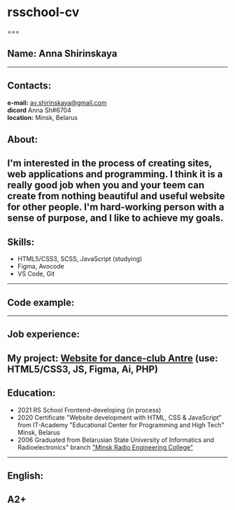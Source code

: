 # rsschool-cv
===
## Name: **Anna Shirinskaya**
---
## Contacts:
**e-mail:** av.shirinskaya@gmail.com  
**dicord** Anna Sh#6704  
**location:** Minsk, Belarus

## About:
I'm interested in the process of creating sites, web applications and programming. I think it is a really good job when you and your teem can create from nothing beautiful and useful website for other people. I'm hard-working person with a sense of purpose, and I like to achieve my goals.
---
## Skills:
* HTML5/CSS3, SCSS, JavaScript (studying)
* Figma, Avocode
* VS Code, Git
---
## Code example:
---
## Job experience:
My project: [Website for dance-club Antre](http://avshirco.electra.hostflyby.net/) (use: HTML5/CSS3, JS, Figma, Ai, PHP)
--- 
## Education:
* 2021 RS School Frontend-developing (in process)
* 2020 Certificate "Website development with HTML, CSS & JavaScript" from IT-Academy "Educational Center for Programming and High Tech" Minsk, Belarus
* 2006 Graduated from Belarusian State University of Informatics and Radioelectronics" branch ["Minsk Radio Engineering College"](https://www.mrk-bsuir.by/en)
---
## English:
A2+
---